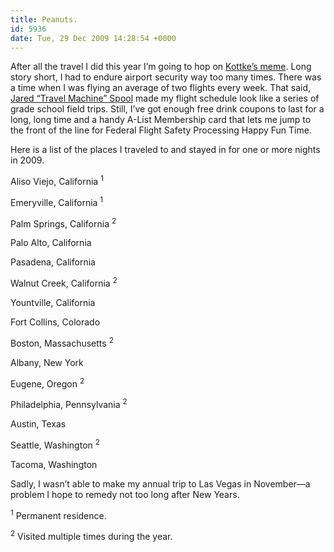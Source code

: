```yaml
---
title: Peanuts.
id: 5936
date: Tue, 29 Dec 2009 14:28:54 +0000
---
```


After all the travel I did this year I’m going to hop on [Kottke’s meme](http://kottke.org/09/12/my-year-in-cities-2009). Long story short, I had to endure airport security way too many times. There was a time when I was flying an average of two flights every week. That said, [Jared “Travel Machine” Spool](http://www.uie.com/brainsparks/) made my flight schedule look like a series of grade school field trips. Still, I’ve got enough free drink coupons to last for a long, long time and a handy A-List Membership card that lets me jump to the front of the line for Federal Flight Safety Processing Happy Fun Time.  

Here is a list of the places I traveled to and stayed in for one or more nights in 2009.  

Aliso Viejo, California <sup>1</sup>  

Emeryville, California <sup>1</sup>  

Palm Springs, California <sup>2</sup>  

Palo Alto, California  

Pasadena, California  

Walnut Creek, California <sup>2</sup>  

Yountville, California  

Fort Collins, Colorado  

Boston, Massachusetts <sup>2</sup>  

Albany, New York  

Eugene, Oregon <sup>2</sup>  

Philadelphia, Pennsylvania <sup>2</sup>  

Austin, Texas  

Seattle, Washington <sup>2</sup>  

Tacoma, Washington  

Sadly, I wasn’t able to make my annual trip to Las Vegas in November—a problem I hope to remedy not too long after New Years.  

<sup>1</sup> Permanent residence.  

<sup>2</sup> Visited multiple times during the year.





